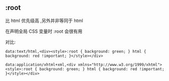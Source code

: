 ## :root

比 html 优先级高 ,另外并非等同于 html

在声明全局 CSS 变量时 :root 会很有用


对比:

```
data:text/html,<div><style>:root { background: green; } html { background: red !important; }</style></div>
```

```
data:application/xhtml+xml,<div xmlns="http://www.w3.org/1999/xhtml"><style>:root { background: green; } html { background: red !important; }</style></div>
```